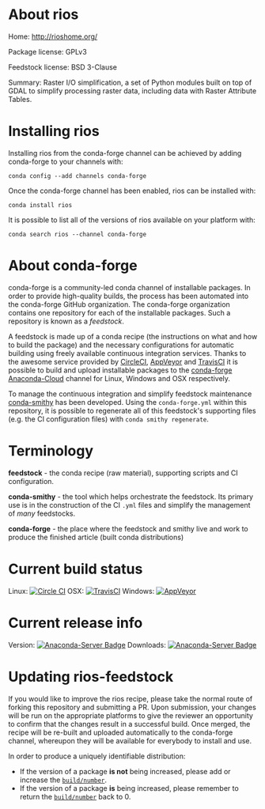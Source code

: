 About rios
==========

Home: http://rioshome.org/

Package license: GPLv3

Feedstock license: BSD 3-Clause

Summary: Raster I/O simplification, a set of Python modules built on top of GDAL to simplify processing raster data, including data with Raster Attribute Tables.



Installing rios
===============

Installing rios from the conda-forge channel can be achieved by adding conda-forge to your channels with:

```
conda config --add channels conda-forge
```

Once the conda-forge channel has been enabled, rios can be installed with:

```
conda install rios
```

It is possible to list all of the versions of rios available on your platform with:

```
conda search rios --channel conda-forge
```


About conda-forge
=================

conda-forge is a community-led conda channel of installable packages.
In order to provide high-quality builds, the process has been automated into the
conda-forge GitHub organization. The conda-forge organization contains one repository 
for each of the installable packages. Such a repository is known as a *feedstock*.

A feedstock is made up of a conda recipe (the instructions on what and how to build
the package) and the necessary configurations for automatic building using freely
available continuous integration services. Thanks to the awesome service provided by
[CircleCI](https://circleci.com/), [AppVeyor](http://www.appveyor.com/)
and [TravisCI](https://travis-ci.org/) it is possible to build and upload installable
packages to the [conda-forge](https://anaconda.org/conda-forge)
[Anaconda-Cloud](http://docs.anaconda.org/) channel for Linux, Windows and OSX respectively.

To manage the continuous integration and simplify feedstock maintenance
[conda-smithy](http://github.com/conda-forge/conda-smithy) has been developed.
Using the ``conda-forge.yml`` within this repository, it is possible to regenerate all of
this feedstock's supporting files (e.g. the CI configuration files) with ``conda smithy regenerate``.


Terminology
===========

**feedstock** - the conda recipe (raw material), supporting scripts and CI configuration.

**conda-smithy** - the tool which helps orchestrate the feedstock.
                   Its primary use is in the construction of the CI ``.yml`` files
                   and simplify the management of *many* feedstocks.

**conda-forge** - the place where the feedstock and smithy live and work to
                  produce the finished article (built conda distributions)

Current build status
====================

Linux: [![Circle CI](https://circleci.com/gh/conda-forge/rios-feedstock.svg?style=svg)](https://circleci.com/gh/conda-forge/rios-feedstock)
OSX: [![TravisCI](https://travis-ci.org/conda-forge/rios-feedstock.svg?branch=master)](https://travis-ci.org/conda-forge/rios-feedstock) 
Windows: [![AppVeyor](https://ci.appveyor.com/api/projects/status/github/conda-forge/rios-feedstock?svg=True)](https://ci.appveyor.com/project/conda-forge/rios-feedstock/branch/master)

Current release info
====================
Version: [![Anaconda-Server Badge](https://anaconda.org/conda-forge/rios/badges/version.svg)](https://anaconda.org/conda-forge/rios)
Downloads: [![Anaconda-Server Badge](https://anaconda.org/conda-forge/rios/badges/downloads.svg)](https://anaconda.org/conda-forge/rios)


Updating rios-feedstock
=======================

If you would like to improve the rios recipe, please take the normal
route of forking this repository and submitting a PR. Upon submission, your changes will
be run on the appropriate platforms to give the reviewer an opportunity to confirm that the
changes result in a successful build. Once merged, the recipe will be re-built and uploaded
automatically to the conda-forge channel, whereupon they will be available for everybody to
install and use.

In order to produce a uniquely identifiable distribution:
 * If the version of a package **is not** being increased, please add or increase
   the [``build/number``](http://conda.pydata.org/docs/building/meta-yaml.html#build-number-and-string). 
 * If the version of a package **is** being increased, please remember to return
   the [``build/number``](http://conda.pydata.org/docs/building/meta-yaml.html#build-number-and-string)
   back to 0.
